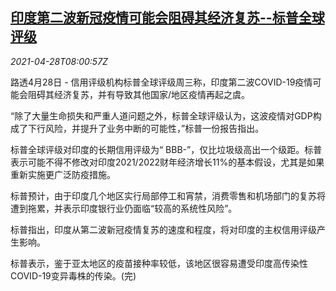 <!--1619598665000-->
[印度第二波新冠疫情可能会阻碍其经济复苏--标普全球评级](https://cn.reuters.com/article/s-p-india-economy-0428-wedn-idCNKBS2CF0V2)
------

<div><i>2021-04-28T08:00:57Z</i></div><p>路透4月28日 - 信用评级机构标普全球评级周三称，印度第二波COVID-19疫情可能会阻碍其经济复苏，并有导致其他国家/地区疫情再起之虞。</p><p>“除了大量生命损失和严重人道问题之外，标普全球评级认为，这波疫情对GDP构成了下行风险，并提升了业务中断的可能性，”标普一份报告指出。</p><p>标普全球评级对印度的长期信用评级为“ BBB-”，仅比垃圾级高出一个级距。标普表示可能不得不修改对印度2021/2022财年经济增长11%的基本假设，尤其是如果重新实施更广泛防疫措施。</p><p>标普预计，由于印度几个地区实行局部停工和宵禁，消费零售和机场部门的复苏将遭到拖累，并表示印度银行业仍面临“较高的系统性风险”。</p><p>标普指出，印度从第二波新冠疫情复苏的速度和程度，将对印度的主权信用评级产生影响。</p><p>标普表示，鉴于亚太地区的疫苗接种率较低，该地区很容易遭受印度高传染性COVID-19变异毒株的传染。(完)</p>
